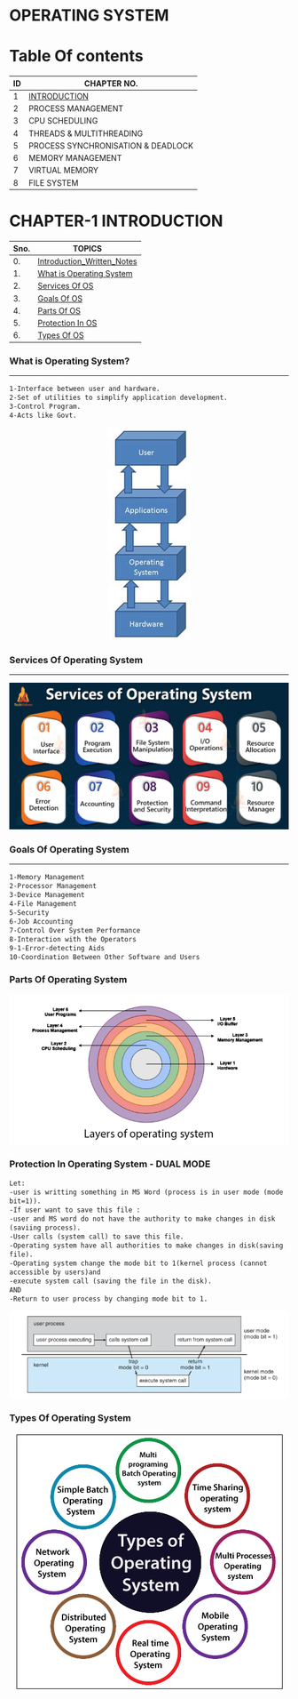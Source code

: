 
# OPERATING SYSTEM

# Table Of contents
| ID  | CHAPTER NO.                        |
| --- | ---------------------------------- |
| 1   | [INTRODUCTION](https://github.com/hacker-404-error/Operating_System#chapter-1-introduction)                       |
| 2   | PROCESS MANAGEMENT                 |
| 3   | CPU SCHEDULING                     |
| 4   | THREADS & MULTITHREADING           |
| 5   | PROCESS SYNCHRONISATION & DEADLOCK |
| 6   | MEMORY MANAGEMENT                  |
| 7   | VIRTUAL MEMORY                     |
| 8   | FILE SYSTEM                        |

# CHAPTER-1 INTRODUCTION
| Sno. | TOPICS                   |
| ---- | ------------------------ |
|0.    |[Introduction_Written_Notes](https://github.com/hacker-404-error/Operating_System/blob/main/Notes/1-INTRODUCTION.pdf)|
| 1.   | [What is Operating System ](https://github.com/hacker-404-error/Operating_System#what-is-operating-system)|
| 2.   | [Services Of OS           ](https://github.com/hacker-404-error/Operating_System#services-of-operating-system)|
| 3.   | [Goals Of OS              ](https://github.com/hacker-404-error/Operating_System#goals-of-operating-system)|
| 4.   | [Parts Of OS              ](https://github.com/hacker-404-error/Operating_System#parts-of-operating-system)|
| 5.   | [Protection In OS         ](https://github.com/hacker-404-error/Operating_System#protrction-in-os---dual-mode)|
| 6.   | [Types Of OS              ](https://github.com/hacker-404-error/Operating_System/blob/main/README.md#types-of-operating-system)|

### What is Operating System?
-----------------------------
```
1-Interface between user and hardware.
2-Set of utilities to simplify application development.
3-Control Program.
4-Acts like Govt.
```
<!-- ![os layout](https://github.com/hacker-404-error/Operating_System/blob/main/images/os%20layout.jpg) -->
<p align="center">
<img src="https://github.com/hacker-404-error/Operating_System/blob/main/images/os%20layout.jpg" alt="this is where operating system lies">
</p>

### Services Of Operating System
--------------------------------
<p align="center">
<img src="https://github.com/hacker-404-error/Operating_System/blob/main/images/Services-of-Operating-System.jpg" alt="this is where operating system lies">
</p>

### Goals Of Operating System
------------------
```
1-Memory Management
2-Processor Management 
3-Device Management 
4-File Management 
5-Security 
6-Job Accounting 
7-Control Over System Performance 
8-Interaction with the Operators 
9-1-Error-detecting Aids 
10-Coordination Between Other Software and Users 
```
### Parts Of Operating System
<p align="center">
<img align="center" src="https://github.com/hacker-404-error/Operating_System/blob/main/images/parts%20of%20os.jpg" alt="Parts Of OS">
</p>

### Protection In Operating System - DUAL MODE
```
Let: 
-user is writting something in MS Word (process is in user mode (mode bit=1)).
-If user want to save this file : 
-user and MS word do not have the authority to make changes in disk (saviing process).
-User calls (system call) to save this file.
-Operating system have all authorities to make changes in disk(saving file).
-Operating system change the mode bit to 1(kernel process (cannot accessible by users)and 
-execute system call (saving the file in the disk).
AND 
-Return to user process by changing mode bit to 1.

```
<p align="center">
<img align="center" src="https://github.com/hacker-404-error/Operating_System/blob/main/images/Protection%20_In_OS_DualMode.png" alt="Parts Of OS">
</p>

### Types Of Operating System
<p align="center">
<img align="center" src="https://github.com/hacker-404-error/Operating_System/blob/main/images/Types%20Of%20Operating%20System.png" alt="Parts Of OS">
</p>

